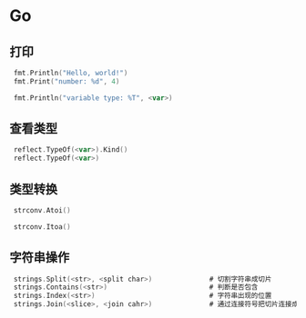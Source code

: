 # Go

## 打印

```go
 fmt.Println("Hello, world!")
 fmt.Print("number: %d", 4)

 fmt.Println("variable type: %T", <var>)
```

## 查看类型

```go
 reflect.TypeOf(<var>).Kind()
 reflect.TypeOf(<var>)
```

## 类型转换

```go
 strconv.Atoi()

 strconv.Itoa()
```

## 字符串操作

```go
 strings.Split(<str>, <split char>)              # 切割字符串成切片
 strings.Contains(<str>)                         # 判断是否包含
 strings.Index(<str>)                            # 字符串出现的位置
 strings.Join(<slice>, <join cahr>)              # 通过连接符号把切片连接成一个字符串
```
